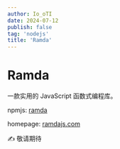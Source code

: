 ```yaml
---
author: Io_oTI
date: 2024-07-12
publish: false
tag: 'nodejs'
title: 'Ramda'
---
```


# Ramda

一款实用的 JavaScript 函数式编程库。

npmjs: [ramda](https://www.npmjs.com/package/ramda)

homepage: [ramdajs.com](https://ramdajs.com/)

✍ 敬请期待
